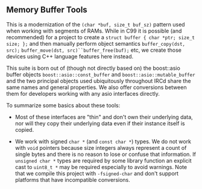 ## Memory Buffer Tools

This is a modernization of the `(char *buf, size_t buf_sz)` pattern used
when working with segments of RAMs. While in C99 it is possible (and
recommended) for a project to create a `struct buffer { char *ptr; size_t size; };`
and then manually perform object semantics `buffer_copy(dst, src);`
`buffer_move(dst, src)``buffer_free(buf);` etc, we create those devices using
C++ language features here instead.

This suite is born out of (though not directly based on) the boost::asio buffer
objects `boost::asio::const_buffer` and `boost::asio::mutable_buffer` and the
two principal objects used ubiquitously throughout IRCd share the same names
and general properties. We also offer conversions between them for developers
working with any asio interfaces directly.

To summarize some basics about these tools:

- Most of these interfaces are "thin" and don't own their underlying data, nor
will they copy their underlying data even if their instance itself is copied.

- We work with signed `char *` (and `const char *`) types. We do not work with
`void` pointers because size integers always represent a count of single bytes
and there is no reason to lose or confuse that information. If `unsigned char *`
types are required by some library function an explicit cast to `uint8_t *` may
be required especially to avoid warnings. Note that we compile this project with
`-fsigned-char` and don't support platforms that have incompatible conversions.
